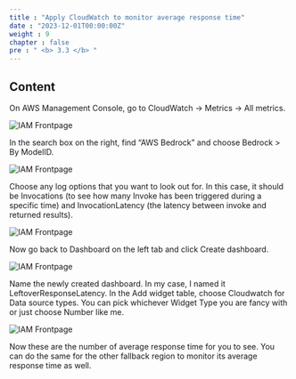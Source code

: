 ```yaml
---
title : "Apply CloudWatch to monitor average response time"
date : "2023-12-01T00:00:00Z"
weight : 9
chapter : false
pre : " <b> 3.3 </b> "
---
```


## Content

On AWS Management Console, go to CloudWatch → Metrics → All metrics.

 ![IAM Frontpage](/images/3/11-0.png?featherlight=false&width=90pc)

In the search box on the right, find “AWS Bedrock” and choose Bedrock > By ModelID.

 ![IAM Frontpage](/images/3/11-0-1.png?featherlight=false&width=90pc)

Choose any log options that you want to look out for. In this case, it should be Invocations (to see how many Invoke has been triggered during a specific time) and InvocationLatency (the latency between invoke and returned results).

 ![IAM Frontpage](/images/3/11-0-2.png?featherlight=false&width=90pc)

Now go back to Dashboard on the left tab and click Create dashboard.

 ![IAM Frontpage](/images/3/11-0-3.png?featherlight=false&width=90pc)

Name the newly created dashboard. In my case, I named it LeftoverResponseLatency. In the Add widget table, choose Cloudwatch for Data source types. You can pick whichever Widget Type you are fancy with or just choose Number like me.

 ![IAM Frontpage](/images/3/11-1.png?featherlight=false&width=90pc)

Now these are the number of average response time for you to see. You can do the same for the other fallback region to monitor its average response time as well.